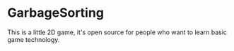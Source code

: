 # GarbageSorting
This is a little 2D game, it's open source for people who want to learn basic game technology.
